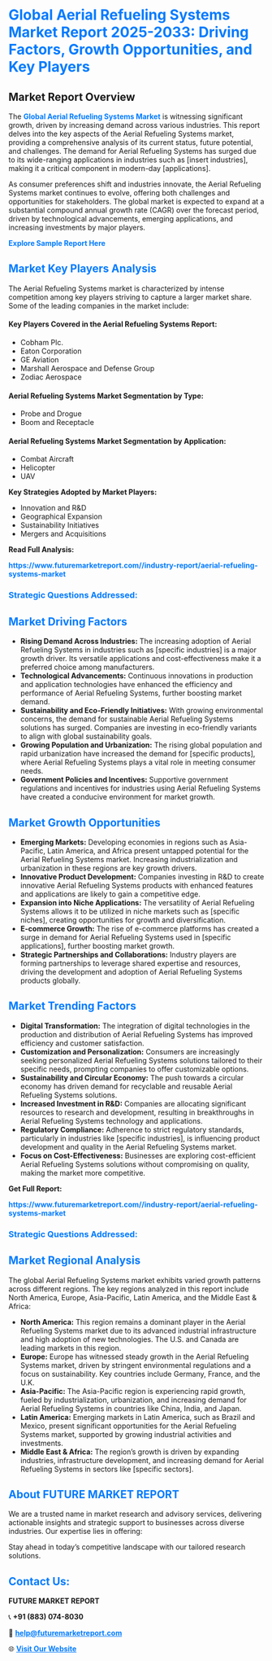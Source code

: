 <h1 style="color: #007BFF;">Global Aerial Refueling Systems Market Report 2025-2033: Driving Factors, Growth Opportunities, and Key Players</h1>

<section id="overview">
<h2>Market Report Overview</h2>
<p>The <a href="https://www.futuremarketreport.com//industry-report/aerial-refueling-systems-market" style="color: #007BFF; text-decoration: none;"><strong>Global Aerial Refueling Systems Market</strong></a> is witnessing significant growth, driven by increasing demand across various industries. This report delves into the key aspects of the Aerial Refueling Systems market, providing a comprehensive analysis of its current status, future potential, and challenges. The demand for Aerial Refueling Systems has surged due to its wide-ranging applications in industries such as [insert industries], making it a critical component in modern-day [applications].</p>
<p>As consumer preferences shift and industries innovate, the Aerial Refueling Systems market continues to evolve, offering both challenges and opportunities for stakeholders. The global market is expected to expand at a substantial compound annual growth rate (CAGR) over the forecast period, driven by technological advancements, emerging applications, and increasing investments by major players.</p>
</section>

<section id="overview">
<p><a href="https://www.futuremarketreport.com//request-sample/reportId=56905" style="color: #007BFF; text-decoration: none;"><strong>Explore Sample Report Here</strong></a></p>
</section>

<section id="key-players">
<h2 style="color: #007BFF;">Market Key Players Analysis</h2>
<p>The Aerial Refueling Systems market is characterized by intense competition among key players striving to capture a larger market share. Some of the leading companies in the market include:</p>
<h4>Key Players Covered in the Aerial Refueling Systems Report:</h4>
<ul><li>Cobham Plc.</li><li>Eaton Corporation</li><li>GE Aviation</li><li>Marshall Aerospace and Defense Group</li><li>Zodiac Aerospace</li></ul>
<h4>Aerial Refueling Systems Market Segmentation by Type:</h4>
<ul><li>Probe and Drogue</li><li>Boom and Receptacle</li></ul>

<h4>Aerial Refueling Systems Market Segmentation by Application:</h4>
<ul><li>Combat Aircraft</li><li>Helicopter</li><li>UAV</li></ul>
<p><strong>Key Strategies Adopted by Market Players:</strong></p>
<ul>
<li>Innovation and R&D</li>
<li>Geographical Expansion</li>
<li>Sustainability Initiatives</li>
<li>Mergers and Acquisitions</li>
</ul>
</section>

<section>
<p><strong>Read Full Analysis: </strong></p><a href="https://www.futuremarketreport.com//industry-report/aerial-refueling-systems-market" style="color: #007BFF; text-decoration: none;"><strong>https://www.futuremarketreport.com//industry-report/aerial-refueling-systems-market</strong></a>
<h3 style="color: #007BFF;">Strategic Questions Addressed:</h3>
</section>

<section id="driving-factors">
<h2 style="color: #007BFF;">Market Driving Factors</h2>
<ul>
<li><strong>Rising Demand Across Industries:</strong> The increasing adoption of Aerial Refueling Systems in industries such as [specific industries] is a major growth driver. Its versatile applications and cost-effectiveness make it a preferred choice among manufacturers.</li>
<li><strong>Technological Advancements:</strong> Continuous innovations in production and application technologies have enhanced the efficiency and performance of Aerial Refueling Systems, further boosting market demand.</li>
<li><strong>Sustainability and Eco-Friendly Initiatives:</strong> With growing environmental concerns, the demand for sustainable Aerial Refueling Systems solutions has surged. Companies are investing in eco-friendly variants to align with global sustainability goals.</li>
<li><strong>Growing Population and Urbanization:</strong> The rising global population and rapid urbanization have increased the demand for [specific products], where Aerial Refueling Systems plays a vital role in meeting consumer needs.</li>
<li><strong>Government Policies and Incentives:</strong> Supportive government regulations and incentives for industries using Aerial Refueling Systems have created a conducive environment for market growth.</li>
</ul>
</section>

<section id="growth-opportunities">
<h2 style="color: #007BFF;">Market Growth Opportunities</h2>
<ul>
<li><strong>Emerging Markets:</strong> Developing economies in regions such as Asia-Pacific, Latin America, and Africa present untapped potential for the Aerial Refueling Systems market. Increasing industrialization and urbanization in these regions are key growth drivers.</li>
<li><strong>Innovative Product Development:</strong> Companies investing in R&D to create innovative Aerial Refueling Systems products with enhanced features and applications are likely to gain a competitive edge.</li>
<li><strong>Expansion into Niche Applications:</strong> The versatility of Aerial Refueling Systems allows it to be utilized in niche markets such as [specific niches], creating opportunities for growth and diversification.</li>
<li><strong>E-commerce Growth:</strong> The rise of e-commerce platforms has created a surge in demand for Aerial Refueling Systems used in [specific applications], further boosting market growth.</li>
<li><strong>Strategic Partnerships and Collaborations:</strong> Industry players are forming partnerships to leverage shared expertise and resources, driving the development and adoption of Aerial Refueling Systems products globally.</li>
</ul>
</section>

<section id="trending-factors">
<h2 style="color: #007BFF;">Market Trending Factors</h2>
<ul>
<li><strong>Digital Transformation:</strong> The integration of digital technologies in the production and distribution of Aerial Refueling Systems has improved efficiency and customer satisfaction.</li>
<li><strong>Customization and Personalization:</strong> Consumers are increasingly seeking personalized Aerial Refueling Systems solutions tailored to their specific needs, prompting companies to offer customizable options.</li>
<li><strong>Sustainability and Circular Economy:</strong> The push towards a circular economy has driven demand for recyclable and reusable Aerial Refueling Systems solutions.</li>
<li><strong>Increased Investment in R&D:</strong> Companies are allocating significant resources to research and development, resulting in breakthroughs in Aerial Refueling Systems technology and applications.</li>
<li><strong>Regulatory Compliance:</strong> Adherence to strict regulatory standards, particularly in industries like [specific industries], is influencing product development and quality in the Aerial Refueling Systems market.</li>
<li><strong>Focus on Cost-Effectiveness:</strong> Businesses are exploring cost-efficient Aerial Refueling Systems solutions without compromising on quality, making the market more competitive.</li>
</ul>
</section>

<section>
<p><strong>Get Full Report: </strong></p><a href="https://www.futuremarketreport.com//industry-report/aerial-refueling-systems-market" style="color: #007BFF; text-decoration: none;"><strong>https://www.futuremarketreport.com//industry-report/aerial-refueling-systems-market</strong></a>
<h3 style="color: #007BFF;">Strategic Questions Addressed:</h3>
</section>


<section id="regional-analysis">
<h2 style="color: #007BFF;">Market Regional Analysis</h2>
<p>The global Aerial Refueling Systems market exhibits varied growth patterns across different regions. The key regions analyzed in this report include North America, Europe, Asia-Pacific, Latin America, and the Middle East & Africa:</p>
<ul>
<li><strong>North America:</strong> This region remains a dominant player in the Aerial Refueling Systems market due to its advanced industrial infrastructure and high adoption of new technologies. The U.S. and Canada are leading markets in this region.</li>
<li><strong>Europe:</strong> Europe has witnessed steady growth in the Aerial Refueling Systems market, driven by stringent environmental regulations and a focus on sustainability. Key countries include Germany, France, and the U.K.</li>
<li><strong>Asia-Pacific:</strong> The Asia-Pacific region is experiencing rapid growth, fueled by industrialization, urbanization, and increasing demand for Aerial Refueling Systems in countries like China, India, and Japan.</li>
<li><strong>Latin America:</strong> Emerging markets in Latin America, such as Brazil and Mexico, present significant opportunities for the Aerial Refueling Systems market, supported by growing industrial activities and investments.</li>
<li><strong>Middle East & Africa:</strong> The region’s growth is driven by expanding industries, infrastructure development, and increasing demand for Aerial Refueling Systems in sectors like [specific sectors].</li>
</ul>
</section>

<footer>
<h2 style="color: #007BFF;">About FUTURE MARKET REPORT</h2>
<p>We are a trusted name in market research and advisory services, delivering actionable insights and strategic support to businesses across diverse industries. Our expertise lies in offering:</p>

<p>Stay ahead in today’s competitive landscape with our tailored research solutions.</p>

<h2 style="color: #007BFF;">Contact Us:</h2>
<p><strong>FUTURE MARKET REPORT</strong></p>
<p>📞 <strong>+91 (883) 074-8030</strong></p>
<p>📧 <strong><a href="mailto:help@futuremarketreport.com" style="color: #007BFF;">help@futuremarketreport.com</a></strong></p>
<p>🌐 <strong><a href="https://www.futuremarketreport.com/" style="color: #007BFF;">Visit Our Website</a></strong></p>
</footer>